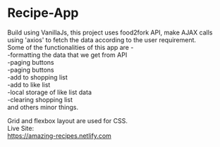   # Recipe-App 
  
Build using VanillaJs, this project uses food2fork API, make AJAX calls using 'axios' to fetch the data according to the user requirement. <br>
Some of the functionalities of this app are - <br>
   -formatting the data that we get from API <br>
   -paging buttons <br>
   -paging buttons <br>
   -add to shopping list <br>
   -add to like list <br>
   -local storage of like list data <br>
   -clearing shopping list <br> 
    and others minor things. <br>
 
 Grid and flexbox layout are used for CSS.<br>
 Live Site: <br>
 https://amazing-recipes.netlify.com
 
   
